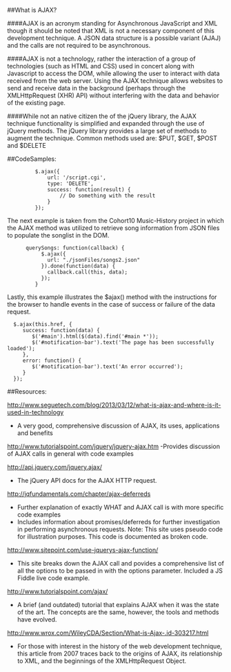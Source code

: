 ##What is AJAX?

####AJAX is an acronym standing for Asynchronous JavaScript and XML though it should be noted that XML is not a necessary component of this development technique.  A JSON data structure is a possible variant (AJAJ) and the calls are not required to be asynchronous.

####AJAX is not a technology, rather the interaction of a group of technologies (such as HTML and CSS) used in concert along with Javascript to access the DOM, while allowing the user to interact with data received from the web server. Using the AJAX technique allows websites to send and receive data in the background (perhaps through the XMLHttpRequest (XHR) API) without interfering with the data and behavior of the existing page.

####While not an native citizen the of the jQuery library, the AJAX technique functionality is simplified and expanded through the use of jQuery methods. The jQuery library provides a large set of methods to augment the technique. Common methods used are: $PUT, $GET, $POST and $DELETE

##CodeSamples:
```
         $.ajax({
             url: '/script.cgi',
             type: 'DELETE',
             success: function(result) {
                 // Do something with the result
             }
         });
```
The next example is taken from the Cohort10 Music-History project in which the AJAX method was utilized to retrieve song information from JSON files to populate the songlist in the DOM.
```
      querySongs: function(callback) {
           $.ajax({
             url: "./jsonFiles/songs2.json"
           }).done(function(data) {
             callback.call(this, data);
           });
         }
```
Lastly, this example illustrates the $ajax() method with the instructions for the browser to handle events in the case of success or failure of the data request.
```
  $.ajax(this.href, {
     success: function(data) {
        $('#main').html($(data).find('#main *'));
        $('#notification-bar').text('The page has been successfully loaded');
     },
     error: function() {
        $('#notification-bar').text('An error occurred');
     }
  });
```

##Resources:

http://www.seguetech.com/blog/2013/03/12/what-is-ajax-and-where-is-it-used-in-technology
   - A very good, comprehensive discussion of AJAX, its uses, applications and benefits

http://www.tutorialspoint.com/jquery/jquery-ajax.htm
   -Provides discussion of AJAX calls in general with code examples

http://api.jquery.com/jquery.ajax/
   - The jQuery API docs for the AJAX HTTP request.

http://jqfundamentals.com/chapter/ajax-deferreds
   - Further explanation of exactly WHAT and AJAX call is with more specific code examples
   - Includes information about promises/deferreds for further investigation in performing asynchronous requests.
     Note:  This site uses pseudo code for illustration purposes.  This code is documented as broken code.

http://www.sitepoint.com/use-jquerys-ajax-function/
   - This site breaks down the AJAX call and povides a comprehensive list of all the options to be passed in with the options parameter. Included a JS Fiddle live code example.

http://www.tutorialspoint.com/ajax/
   - A brief (and outdated) tutorial that explains AJAX when it was the state of the art.  The concepts are the same, however, the tools and methods have evolved.

http://www.wrox.com/WileyCDA/Section/What-is-Ajax-.id-303217.html
   - For those with interest in the history of the web development technique, this article from 2007 traces back to the origins of AJAX, its relationship to XML, and the beginnings of the XMLHttpRequest Object.